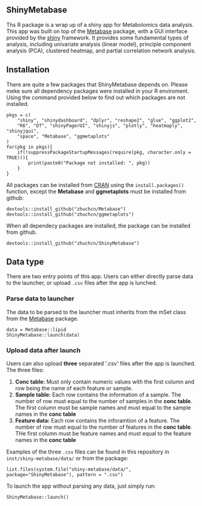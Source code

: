 ## ShinyMetabase

Ths R package is a wrap up of a shiny app for Metabolomics data analysis. This app was built on top of the [Metabase](https://www.github.com/zhuchcn/Metabase) package, with a GUI interface provided by the [shiny](https://shiny.rstudio.com/) framework. It provides some fundamental types of analysis, including univariate analysis (linear model), principle component analysis (PCA), clustered heatmap, and partial correlation network analysis.

## Installation

There are quite a few packages that ShinyMetabase depends on. Please meke sure all dependency packages were installed in your R enviroment. Using the command provided below to find out which packages are not installed.

```
pkgs = c(
    "shiny", "shinydashboard", "dplyr", "reshape2", "glue", "ggplot2", 
    "R6", "DT", "shinyPagerUI", "shinyjs", "plotly", "heatmaply", "shinyjqui",
    "space", "Metabase", "ggmetaplots"
)
for(pkg in pkgs){
    if(!suppressPackageStartupMessages(require(pkg, character.only = TRUE))){
        print(paste0("Package not installed: ", pkg))
    }
}
```

All packages can be installed from [CRAN](https://cran.r-project.org/) using the `install.packages()` function, except the **Metabase** and **ggmetaplots** must be installed from github:

```
devtools::install_github("zhuchcn/Metabase")
devtools::install_github("zhuchcn/ggmetaplots")
```

When all dependecy packages are installed, the package can be installed from github.

```
devtools::install_github("zhuchcn/ShinyMetabase")
```

## Data type

There are two entry points of this app. Users can either directly parse data to the launcher, or upload `.csv` files after the app is lunched. 

### Parse data to launcher

The data to be parsed to the launcher must inherits from the mSet class from the [Metabase](https://www.github.com/zhuchcn/Metabase) package.

```
data = Metabase::lipid
ShinyMetabase::launch(data)
```

### Upload data after launch

Users can also upload **three** separated '.csv' files after the app is launched. The three files:

1. **Conc table:** Must only contain numeric values with the first column and row being the name of each feature or sample.
2. **Sample table:** Each row contains the information of a sample. The number of row must equal to the number of samples in the **conc table**. The first column must be sample names and must equal to the sample names in the **conc table**
3. **Feature data:** Each row contains the inforamtion of a feature. The number of row must equal to the number of features in the **conc table**. THe first column must be feature names and must equal to the feature names in the **conc table**

Examples of the three `.csv` files can be found in this repository in `inst/shiny-metabase/data/` or from the package:

```
list.files(system.file("shiny-metabase/data/", package="ShinyMetabase"), pattern = ".csv")
```

To launch the app without parsing any data, just simply run:

```
ShinyMetabase::launch()
```
